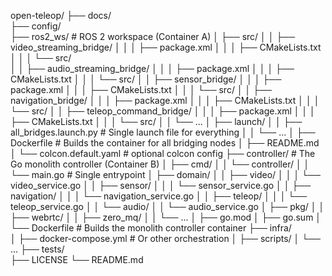 open-teleop/
├── docs/                    
├── config/                  
├── ros2_ws/                 # ROS 2 workspace (Container A)
│   ├── src/
│   │   ├── video_streaming_bridge/
│   │   │   ├── package.xml
│   │   │   ├── CMakeLists.txt
│   │   │   └── src/         
│   │   ├── audio_streaming_bridge/
│   │   │   ├── package.xml
│   │   │   ├── CMakeLists.txt
│   │   │   └── src/
│   │   ├── sensor_bridge/
│   │   │   ├── package.xml
│   │   │   ├── CMakeLists.txt
│   │   │   └── src/
│   │   ├── navigation_bridge/
│   │   │   ├── package.xml
│   │   │   ├── CMakeLists.txt
│   │   │   └── src/
│   │   ├── teleop_command_bridge/
│   │   │   ├── package.xml
│   │   │   ├── CMakeLists.txt
│   │   │   └── src/
│   │   └── ...
│   ├── launch/
│   │   ├── all_bridges.launch.py  # Single launch file for everything
│   │   └── ...
│   ├── Dockerfile                 # Builds the container for all bridging nodes
│   ├── README.md
│   └── colcon.default.yaml        # optional colcon config
├── controller/            # The Go monolith controller (Container B)
│   ├── cmd/
│   │   └── controller/
│   │       └── main.go    # Single entrypoint
│   ├── domain/
│   │   ├── video/
│   │   │   └── video_service.go
│   │   ├── sensor/
│   │   │   └── sensor_service.go
│   │   ├── navigation/
│   │   │   └── navigation_service.go
│   │   ├── teleop/
│   │   │   └── teleop_service.go
│   │   └── audio/
│   │       └── audio_service.go
│   ├── pkg/
│   │   ├── webrtc/
│   │   ├── zero_mq/
│   │   └── ...
│   ├── go.mod
│   ├── go.sum
│   └── Dockerfile           # Builds the monolith controller container
├── infra/                 
│   ├── docker-compose.yml   # Or other orchestration
│   ├── scripts/
│   └── ...
├── tests/                 
├── LICENSE
└── README.md